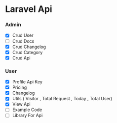 # Laravel Api

### Admin

- [x] Crud User 
- [ ] Crud Docs
- [x] Crud Changelog
- [x] Crud Category
- [x] Crud Api

### User
- [x] Profile Api Key
- [x] Pricing
- [x] Changelog
- [x] Utils ( Visitor , Total Request , Today , Total User)
- [x] View Api
- [ ] Example Code
- [ ] Library For Api